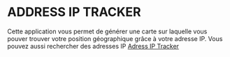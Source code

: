 # ADDRESS IP TRACKER

Cette application vous permet de générer une carte sur laquelle vous pouver trouver votre  position géographique grâce à votre adresse IP.
Vous pouvez aussi rechercher des adresses IP
[Adress IP Tracker](https://repsorp39.github.io/ip-adress-tracker/)
